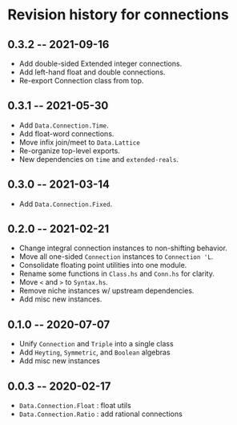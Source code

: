 # Revision history for connections

## 0.3.2  -- 2021-09-16

* Add double-sided Extended integer connections.
* Add left-hand float and double connections.
* Re-export Connection class from top.

## 0.3.1  -- 2021-05-30

* Add `Data.Connection.Time`.
* Add float-word connections.
* Move infix join/meet to `Data.Lattice`
* Re-organize top-level exports.
* New dependencies on `time` and `extended-reals`.

## 0.3.0  -- 2021-03-14

* Add `Data.Connection.Fixed`.

## 0.2.0  -- 2021-02-21

* Change integral connection instances to non-shifting behavior.
* Move all one-sided `Connection` instances to `Connection 'L`.
* Consolidate floating point utilities into one module.
* Rename some functions in `Class.hs` and `Conn.hs` for clarity.
* Move `<` and `>` to `Syntax.hs`.
* Remove niche instances w/ upstream dependencies.
* Add misc new instances.

## 0.1.0  -- 2020-07-07

* Unify `Connection` and `Triple` into a single class
* Add `Heyting`, `Symmetric`, and `Boolean` algebras
* Add misc new instances

## 0.0.3  -- 2020-02-17

* `Data.Connection.Float` : float utils
* `Data.Connection.Ratio` : add rational connections

